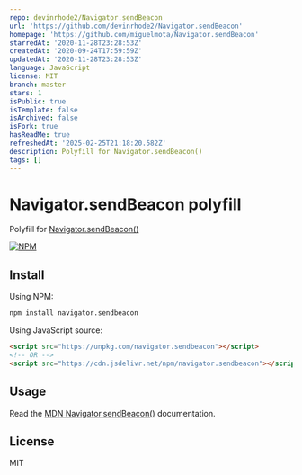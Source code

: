 ```yaml
---
repo: devinrhode2/Navigator.sendBeacon
url: 'https://github.com/devinrhode2/Navigator.sendBeacon'
homepage: 'https://github.com/miguelmota/Navigator.sendBeacon'
starredAt: '2020-11-28T23:28:53Z'
createdAt: '2020-09-24T17:59:59Z'
updatedAt: '2020-11-28T23:28:53Z'
language: JavaScript
license: MIT
branch: master
stars: 1
isPublic: true
isTemplate: false
isArchived: false
isFork: true
hasReadMe: true
refreshedAt: '2025-02-25T21:18:20.582Z'
description: Polyfill for Navigator.sendBeacon()
tags: []
---
```


# Navigator.sendBeacon polyfill

Polyfill for [Navigator.sendBeacon()](http://www.w3.org/TR/beacon/#sec-sendBeacon-method)

[![NPM](https://nodei.co/npm/navigator.sendbeacon.png)](https://nodei.co/npm/navigator.sendbeacon)

## Install

Using NPM:

```bash
npm install navigator.sendbeacon
```

Using JavaScript source:

```html
<script src="https://unpkg.com/navigator.sendbeacon"></script>
<!-- OR -->
<script src="https://cdn.jsdelivr.net/npm/navigator.sendbeacon"></script>
```

## Usage

Read the [MDN Navigator.sendBeacon()](https://developer.mozilla.org/en-US/docs/Web/API/Navigator/sendBeacon) documentation.

## License

MIT
